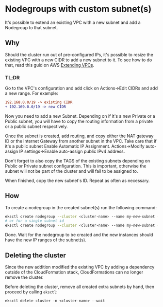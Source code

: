 # Nodegroups with custom subnet(s)

It's possible to extend an existing VPC with a new subnet and add a Nodegroup to that subnet.

## Why

Should the cluster run out of pre-configured IPs, it's possible to resize the existing VPC with
a new CIDR to add a new subnet to it. To see how to do that, read this guid on AWS [Extending VPCs](https://docs.aws.amazon.com/vpc/latest/userguide/VPC_Subnets.html#vpc-resize).

### TL;DR

Go to the VPC's configuration and add click on Actions->Edit CIDRs and add a new range.
For example:

```diff
192.168.0.0/19 -> existing CIDR
+ 192.169.0.0/19 -> new CIDR
```

Now you need to add a new Subnet. Depending on if it's a new Private or a Public subnet, you will have
to copy the routing information from a private or a public subnet respectively.

Once the subnet is created, add routing, and copy either the NAT gateway ID or the Internet Gateway
from another subnet in the VPC. Take care that if it's a public subnet Enable Automatic IP Assignment.
Actions->Modify auto-assign IP settings->Enable auto-assign public IPv4 address.

Don't forget to also copy the TAGS of the existing subnets depending on Public or Private subnet configuration.
This is important, otherwise the subnet will not be part of the cluster and will fail to be assigned to.

When finished, copy the new subnet's ID. Repeat as often as necessary.

## How

To create a nodegroup in the created subnet(s) run the following command:

```bash
eksctl create nodegroup --cluster <cluster-name> --name my-new-subnet --subnet-ids subnet-0edeb3a04bec27141,subnet-0edeb3a04bec27142,subnet-0edeb3a04bec27143
# or for a single subnet id
eksctl create nodegroup --cluster <cluster-name> --name my-new-subnet --subnet-ids subnet-0edeb3a04bec27141
```

Done. Wait for the nodegroup to be created and the new instances should have the new IP ranges of the subnet(s).

## Deleting the cluster

Since the new addition modified the existing VPC by adding a dependency outside of the CloudFormation stack, CloudFormations
can no longer remove the cluster.

Before deleting the cluster, remove all created extra subnets by hand, then proceed by calling `eksctl`:

```
eksctl delete cluster -n <cluster-name> --wait
```
